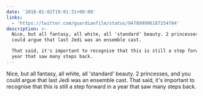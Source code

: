 ```yaml
---
date: '2018-01-02T19:01:31+00:00'
links:
  - 'https://twitter.com/guardianfilm/status/947899996187254784'
description: >-
  Nice, but all fantasy, all white, all 'standard' beauty. 2 princesses, and you
  could argue that last Jedi was an ensemble cast. 

  That said, it's important to recognise that this is still a step forward in a
  year that saw many steps back.
---
```

Nice, but all fantasy, all white, all 'standard' beauty. 2 princesses, and you could argue that last Jedi was an ensemble cast. 
That said, it's important to recognise that this is still a step forward in a year that saw many steps back. 
